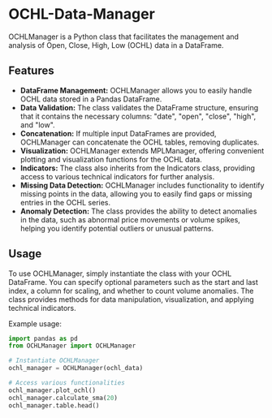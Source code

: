 # OCHL-Data-Manager  

OCHLManager is a Python class that facilitates the management and analysis of Open, Close, High, Low (OCHL) data in a DataFrame.

## Features

- **DataFrame Management:** OCHLManager allows you to easily handle OCHL data stored in a Pandas DataFrame.
- **Data Validation:** The class validates the DataFrame structure, ensuring that it contains the necessary columns: "date", "open", "close", "high", and "low".
- **Concatenation:** If multiple input DataFrames are provided, OCHLManager can concatenate the OCHL tables, removing duplicates.
- **Visualization:** OCHLManager extends MPLManager, offering convenient plotting and visualization functions for the OCHL data.
- **Indicators:** The class also inherits from the Indicators class, providing access to various technical indicators for further analysis.
- **Missing Data Detection:** OCHLManager includes functionality to identify missing points in the data, allowing you to easily find gaps or missing entries in the OCHL series.
- **Anomaly Detection:** The class provides the ability to detect anomalies in the data, such as abnormal price movements or volume spikes, helping you identify potential outliers or unusual patterns.
  
## Usage

To use OCHLManager, simply instantiate the class with your OCHL DataFrame. You can specify optional parameters such as the start and last index, a column for scaling, and whether to count volume anomalies. The class provides methods for data manipulation, visualization, and applying technical indicators.

Example usage:

```python
import pandas as pd
from OCHLManager import OCHLManager

# Instantiate OCHLManager
ochl_manager = OCHLManager(ochl_data)

# Access various functionalities
ochl_manager.plot_ochl()
ochl_manager.calculate_sma(20)
ochl_manager.table.head()
